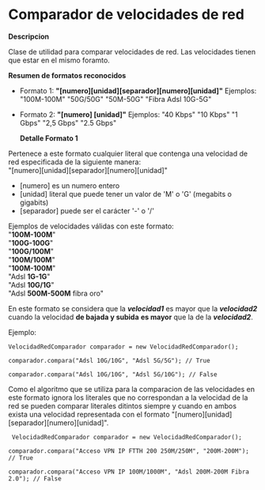 # Comparador de velocidades de red

**Descripcion**

Clase de utilidad para comparar velocidades de red. Las velocidades tienen que estar en el mismo foramto.

**Resumen de formatos reconocidos**

- Formato 1: **"[numero][unidad][separador][numero][unidad]"** Ejemplos:  "100M-100M"   "50G/50G"   "50M-50G"   "Fibra Adsl 10G-5G"
- Formato 2: **"[numero] [unidad]"** Ejemplos:  "40 Kbps"  "10 Kbps"  "1 Gbps"  "2,5 Gbps"   "2.5 Gbps"

  **Detalle Formato 1**

 Pertenece a este formato cualquier literal que contenga una velocidad de red especificada de la siguiente manera: <br> 
 "[numero][unidad][separador][numero][unidad]"
 
 - [numero] es un numero entero 
 - [unidad] literal que puede tener un valor de 'M' o 'G' (megabits o gigabits)
 - [separador] puede ser el carácter '-' o '/'

Ejemplos de velocidades válidas con este formato: <br>
"**100M-100M**" <br>
"**100G-100G**" <br>
"**100G/100M**" <br>
"**100M/100M**" <br>
"**100M-100M**" <br>
"Adsl **1G-1G**" <br>
"Adsl **10G/1G**" <br>
"Adsl **500M-500M** fibra oro" <br>

 En este formato se considera que la ***velocidad1*** es mayor que la ***velocidad2*** cuando la velocidad **de bajada y subida** **es mayor** que la de la ***velocidad2***.

Ejemplo:

    VelocidadRedComparador comparador = new VelocidadRedComparador();
    
    comparador.compara("Adsl 10G/10G", "Adsl 5G/5G"); // True
    
    comparador.compara("Adsl 10G/10G", "Adsl 5G/10G"); // False
    
 Como el algoritmo que se utiliza para la comparacion de las velocidades en este formato ignora los literales que no correspondan a la velocidad de la red se pueden comparar literales ditintos siempre y cuando en ambos exista una velocidad representada con el formato  "[numero][unidad][separador][numero][unidad]".
 
     VelocidadRedComparador comparador = new VelocidadRedComparador();
    
    comparador.compara("Acceso VPN IP FTTH 200 250M/250M", "200M-200M"); // True
    
    comparador.compara("Acceso VPN IP 100M/1000M", "Adsl 200M-200M Fibra 2.0"); // False
 
 
